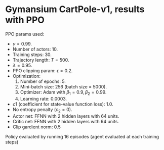 # Gymansium CartPole-v1, results with PPO

PPO params used:

- $\gamma=0.99$.
- Number of actors: 10.
- Training steps: 30.
- Trajectory length: $T=500$.
- $\lambda=0.95$.
- PPO clipping param: $\epsilon=0.2$.
- Optimization:
  1. Number of epochs: 5.
  2. Mini-batch size: 256 (batch size = 5000).
  3. Optimizer: Adam with $\beta_1=0.9, \beta_2=0.99$.
  4. Learning rate: 0.0003.
- $c1$ (coefficient for state-value function loss): 1.0.
- No entropy penalty ($c_2=0$).
- Actor net: FFNN with 2 hidden layers with 64 units.
- Critic net: FFNN with 2 hidden layers with 64 units.
- Clip gardient norm: 0.5

Policy evaluated by running 16 episodes (agent evaluated at each training steps)
